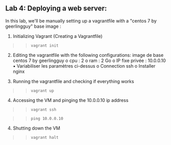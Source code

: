 ## Lab 4: Deploying a web server:
In this lab, we'll be manually setting up a vagrantfile with a "centos 7 by geerlingguy" base image :

1) Initializing Vagrant (Creating a Vagrantfile)
   
>> `vagrant init`

2) Editing the vagrantfile with the following configurations:
image de base centos 7 by geerlingguy
o cpu : 2
o ram : 2 Go
o IP fixe privée : 10.0.0.10
▪ Variabiliser les paramètres ci-dessus
o Connection ssh
o Installer nginx



3) Running the vagrantfile and checking if everything works 

>> `vagrant up`

4) Accessing the VM and pinging the 10.0.0.10 ip address

>> `vagrant ssh`

>> `ping 10.0.0.10`



4) Shutting down the VM

>> `vagrant halt`